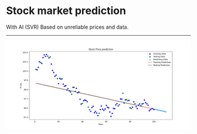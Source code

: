 Stock market prediction<a name="TOP"></a>
===================

With AI (SVR)
Based on unreliable prices and data.
- - - - 

![Screenshot](https://github.com/mr-mojtaba/stock-market-prediction/blob/main/media/sample.png)
